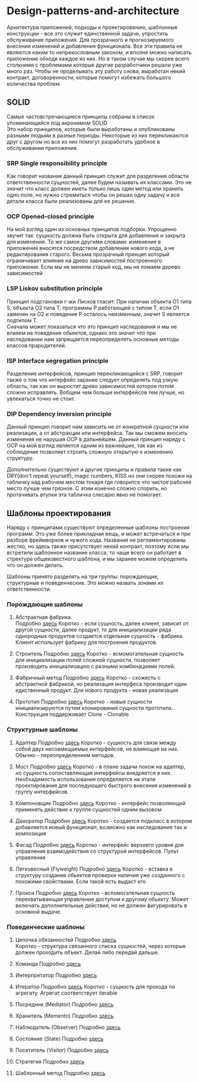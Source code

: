 # Design-patterns-and-architecture

Архитектура приложений, подходы к проектированию, шаблонные конструкции - все это служит единственной задаче, упростить обслуживание приложения.
Для прозрачного и прогнозируемого внесения изменений и добавления функционала.
Все эти правила не  являются каким то непрекословным законом, и вполне можно написать приложение обходя каждое из них. Но в таком случае мы скорее всего столкнемя с проблемами которые другие разработчики решали уже много раз. Чтобы не проделывать эту работу снова, выработан некий контракт, договоренности, которые помогут избежать большого количества проблем.

## SOLID

Самые частовстречающиеся принципы собраны в список упоминающийся под акронимом SOLID  
Это набор принципов, которые были выработаны и опубликованы разными людьми в разные периоды. Некоторые из них перекликаются друг с другом но все из них
помогут разработать удобное в обслуживании приложения.

### SRP Single responsibility principle

Как говорит название данный принцип служит для разделения области ответственности сущностей, далее будем называть их классами.
Это не значит что класс должен иметь только лишь один метод или хранить одно поле, но нужно стремиться чтобы он решал одну задачу и все детали класса
были реализованы для ее решения.

### OCP Opened-closed principle

На мой взгляд один из основных принципов подборки. Упрощенно звучит так: сущность должна быть открыта для добавления и закрыта для изменения.
То же самое другими словами: изменения в приложения вносятся посредством добавления нового кода, а не редактирования старого.
Весьма прозрачный принцип который ограничивает влияние на древо зависимостей построенного приложения. Если мы не меняем старый код, мы не ломаем дерево зависимостей

### LSP Liskov substitution principle

Принцип подстановки г-жи Лисков гласит: При наличии объекта О1 типа S, объекта O2 типа T, программы P работающей с типом T, если O1 заменен на O2 и поведение P осталось неизменным, значит S является подтипом T.  
Сначала может показаться что это принцип наследования и мы не влияем на поведение обьектов, однако это значит что при наследовании нам запрещается переопределять основные методы классов прародителей.

### ISP Interface segregation principle

Разделение интерфейсов, принцип перекликающийся с SRP, говорит также о том что интерфейс заранее следует определять под узкую область, так как он выростит древо зависимостей которое потом сложно исправлять. Вобщем чем больше интерфейсов тем лучше, но увлекаться точно не стоит.

### DIP Dependency inversion principle

Данный принцип говорит нам зависить не от конкретной сущности или реализации, а от абстракции или интерфейса. Так мы сможем вносить изменения не нарушая OCP в дальнейшем. Данный принцип наряду с OCP на мой взгляд является одним из важнейших, так как из соблюдение позволяет строить сложную открытую к изменению структуру.

Дополнительно существуют и другие принципы и правила такие как DRY(don't repeat yourself), magic numbers, KISS но они скорее похожи на табличку над рабочем местом токаря где говорится что чистое рабочее место лучше чем грязное. С этим конечно сложно спорить, но протачивать втулки эта табличка слесарю явно не помогает.

## Шаблоны проектирования

Наряду с принципами существуют определенные шаблоны построения программ. Это уже более прикладная вещь, и может встречаться и при разборе фреймворков и чужого кода. Названия не регламентированы жестко, но здесь также присутствует некий контракт, поэтому если мы встретили шаблонное название класса, то чаще всего он работает в стректуре общеизвестного шаблона, и мы заранее можем определить что он должен делать.

Шаблоны принято разделять на три группы: порождающие, структурные и поведенческие. Это можно назвать зонами их ответственности.

### Порождающие шаблоны

1. Абстрактная фабрика.  
Подробно [здесь](https://ru.wikipedia.org/wiki/Абстрактная_фабрика_(шаблон_проектирования))  
Коротко - если сущность, далее клиент, зависит от другой сущности, далее продукт, то для инициализации ряда однородных продуктов создается отдельная сущность - фабрика. Клиент использует фабрику для построения продуктов.

2. Строитель
Подробно [здесь](https://ru.wikipedia.org/wiki/Строитель_(шаблон_проектирования))  
Коротко - всмомогательная сущность для инициализации полей сложной сущности, позволяет производить инициализацию с разными комбинациями полей.

3. Фабричный метод
Подробно [здесь](https://ru.wikipedia.org/wiki/Фабричный_метод_(шаблон_проектирования))  
Коротко - схожесть с абстрактной фабрикой, но реализация интерфеса производит один едиственный продукт. Для нового продукта - новая реализация

4. Прототип
Подробно [здесь](https://ru.wikipedia.org/wiki/Прототип_(шаблон_проектирования))  
Коротко - новые сущности инициализируются путем клонирования сущности прототипа. Конструкция поддерживает Clone - Clonable

### Структурные шаблоны 

1. Адаптер
Подробно [здесь](https://ru.wikipedia.org/wiki/Адаптер_(шаблон_проектирования))  
Коротко - сущность для связи между собой двух несовмещаемых интерфейсов, не влияющая на них. Обычно - переопределением методов.

2. Мост
Подробно [здесь](https://ru.wikipedia.org/wiki/Мост_(шаблон_проектирования))  
Коротко - в плане задачи похож на адаптер, но сущность сопоставляющая интерфейсы внедряется в них. Необхадимость использования определяется на этапе проектирования для последующего быстрого внесения изменений в группу интерфейсов.

3. Компоновщик
Подробно [здесь](https://ru.wikipedia.org/wiki/Компоновщик_(шаблон_проектирования))  
Коротко - интерфейс позволяющий применять действие к группе сущностей одним вызовом

4. Декоратор
Подробно [здесь](https://ru.wikipedia.org/wiki/Декоратор_(шаблон_проектирования))  
Коротко - создается подкласс в котором добавляется новый функционал, возможно как наследование так и композиция

5. Фасад
Подробно [здесь](https://ru.wikipedia.org/wiki/Фасад_(шаблон_проектирования))  
Коротко - интерфейс верхнего уровня для управления взаимодействия со структурой интерфейсов. Пульт управления

6. Легковесный (Flyweight)
Подробно [здесь](https://ru.wikipedia.org/wiki/Приспособленец_(шаблон_проектирования))  
Коротко - вставка в структуру создания обьектов проверки наличия уже созданного с похожими свойствами. Если такой есть выдаст его

7. Прокси
Подробно [здесь](https://ru.wikipedia.org/wiki/Заместитель_(шаблон_проектирования))  
Коротко - вспомогательная сущность перехватывающая управление доступом к другому обьекту. Может включать дополнительные действия, но не должен фигурировать в основной выдаче.

### Поведенческие шаблоны

1. Цепочка обязанностей
Подробно [здесь](https://ru.wikipedia.org/wiki/Цепочка_обязанностей)  
Коротко - структура связанного списка сущностей, через которые должен проходить объект. Делай либо передай дальше.

2. Команда
Подробно [здесь](https://ru.wikipedia.org/wiki/Команда_(шаблон_проектирования))  

3. Интерпретатор
Подробно [здесь](https://ru.wikipedia.org/wiki/Интерпретатор_(шаблон_проектирования))

4. Итератор
Подробно [здесь](https://ru.wikipedia.org/wiki/Итератор_(шаблон_проектирования))  
Коротко - сущность для прохода по агрегату. Агрегат соответствует iterable

5. Посредник (Mediator)
Подробно [здесь](https://ru.wikipedia.org/wiki/Посредник_(шаблон_проектирования))

6. Хранитель (Memento)
Подробно [здесь](https://ru.wikipedia.org/wiki/Хранитель_(шаблон_проектирования))

7. Наблюдатель (Observer)
Подробно [здесь](https://ru.wikipedia.org/wiki/Наблюдатель_(шаблон_проектирования))

8. Состояние (State)
Подробно [здесь](https://ru.wikipedia.org/wiki/Состояние_(шаблон_проектирования))

9. Посетитель (Visitor)
Подробно [здесь](https://ru.wikipedia.org/wiki/Посетитель_(шаблон_проектирования))

10. Стратегия
Подробно [здесь](https://ru.wikipedia.org/wiki/Стратегия_(шаблон_проектирования))

11. Шаблонный метод
Подробно [здесь](https://ru.wikipedia.org/wiki/Шаблонный_метод_(шаблон_проектирования))
